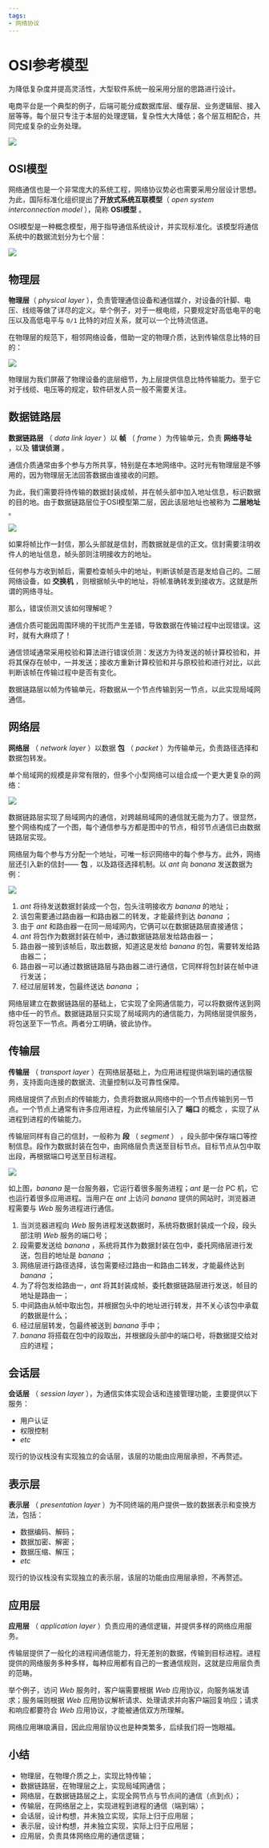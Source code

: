 ```yaml
---
tags: 
- 网络协议
---
```


# OSI参考模型

为降低复杂度并提高灵活性，大型软件系统一般采用分层的思路进行设计。

电商平台是一个典型的例子，后端可能分成数据库层、缓存层、业务逻辑层、接入层等等。每个层只专注于本层的处理逻辑，复杂性大大降低；各个层互相配合，共同完成复杂的业务处理。

![](../../附件/网络协议/np0201.png)

## OSI模型

网络通信也是一个非常庞大的系统工程，网络协议势必也需要采用分层设计思想。为此，国际标准化组织提出了**开放式系统互联模型**（ _open system interconnection model_ ），简称 **OSI模型** 。

OSI模型是一种概念模型，用于指导通信系统设计，并实现标准化。该模型将通信系统中的数据流划分为七个层：

![](../../附件/网络协议/np0202.png)

## 物理层

**物理层**（ _physical layer_ ），负责管理通信设备和通信媒介，对设备的针脚、电压、线缆等做了详尽的定义。举个例子，对于一根电缆，只要规定好高低电平的电压以及高低电平与 `0/1` 比特的对应关系，就可以一个比特流信道。

在物理层的规范下，相邻网络设备，借助一定的物理介质，达到传输信息比特的目的：

![](../../附件/网络协议/np0203.png)

物理层为我们屏蔽了物理设备的底层细节，为上层提供信息比特传输能力。至于它对于线缆、电压等的规定，软件研发人员一般不需要关注。

## 数据链路层

**数据链路层** （ _data link layer_ ）以 **帧** （ _frame_ ）为传输单元，负责 **网络寻址** ，以及 **错误侦测** 。

通信介质通常由多个参与方所共享，特别是在本地网络中。这时光有物理层是不够用的，因为物理层无法回答数据由谁接收的问题。

为此，我们需要将待传输的数据封装成帧，并在帧头部中加入地址信息，标识数据的目的地。由于数据链路层位于OSI模型第二层，因此该层地址也被称为 **二层地址** 。

![](../../附件/网络协议/np0204.png)

如果将帧比作一封信，那么头部就是信封，而数据就是信的正文。信封需要注明收件人的地址信息，帧头部则注明接收方的地址。

任何参与方收到帧后，需要检查帧头中的地址，判断该帧是否是发给自己的。二层网络设备，如 **交换机** ，则根据帧头中的地址，将帧准确转发到接收方。这就是所谓的网络寻址。

那么，错误侦测又该如何理解呢？

通信介质可能因周围环境的干扰而产生差错，导致数据在传输过程中出现错误。这时，就有大麻烦了！

通信领域通常采用校验和算法进行错误侦测：发送方为待发送的帧计算校验和，并将其保存在帧中，一并发送；接收方重新计算校验和并与原校验和进行对比，以此判断该帧在传输过程中是否有变化。

数据链路层以帧为传输单元，将数据从一个节点传输到另一节点，以此实现局域网通信。

## 网络层

**网络层** （ _network layer_ ）以数据 **包** （ _packet_ ）为传输单元，负责路径选择和数据包转发。

单个局域网的规模是非常有限的，但多个小型网络可以组合成一个更大更复杂的网络：

![](../../附件/网络协议/np0205.png)

数据链路层实现了局域网内的通信，对跨越局域网的通信就无能为力了。很显然，整个网络构成了一个图，每个通信参与方都是图中的节点，相邻节点通信已由数据链路层实现。

网络层为每个参与方分配一个地址，可唯一标识网络中的每个参与方。此外，网络层还引入新的信封—— **包** ，以及路径选择机制。以 _ant_ 向 _banana_ 发送数据为例：

![](../../附件/网络协议/np0206.png)

1. _ant_ 将待发送数据封装成一个包，包头注明接收方 _banana_ 的地址；
2. 该包需要通过路由器一和路由器二的转发，才能最终到达 _banana_ ；
3. 由于 _ant_ 和路由器一在同一局域网内，它俩可以在数据链路层直接通信；
4. _ant_ 将包作为数据封装在帧中，通过数据链路层发给路由器一；
5. 路由器一接到该帧后，取出数据，知道这是发给 _banana_ 的包，需要转发给路由器二；
6. 路由器一可以通过数据链路层与路由器二进行通信，它同样将包封装在帧中进行发送；
7. 经过层层转发，包最终送达 _banana_ ；

网络层建立在数据链路层的基础上，它实现了全网通信能力，可以将数据传送到网络中任一的节点。数据链路层只实现了局域网内的通信能力，为网络层提供服务，将包送至下一节点。两者分工明确，彼此协作。

## 传输层

**传输层** （ _transport layer_ ）在网络层基础上，为应用进程提供端到端的通信服务，支持面向连接的数据流、流量控制以及可靠性保障。

网络层提供了点到点的传输能力，负责将数据从网络中的一个节点传输到另一节点。一个节点上通常有许多应用进程，为此传输层引入了 **端口** 的概念 ，实现了从进程到进程的传输能力。

传输层同样有自己的信封，一般称为 **段** （ _segment_ ） ，段头部中保存端口等控制信息。段作为数据封装在包中，由网络层负责送至目标节点。目标节点从包中取出段，再根据端口号送至目标进程。

![](../../附件/网络协议/np0207.png)

如上图，_banana_ 是一台服务器，它运行着很多服务进程；_ant_ 是一台 PC 机，它也运行着很多应用进程。当用户在 _ant_ 上访问 _banana_ 提供的网站时，浏览器进程需要与 _Web_ 服务进程进行通信。

1. 当浏览器进程向 _Web_ 服务进程发送数据时，系统将数据封装成一个段，段头部注明 _Web_ 服务的端口号；
2. 段需要发送给 _banana_ ，系统将其作为数据封装在包中，委托网络层进行发送，包目的地址是 _banana_ ；
3. 网络层进行路径选择，该包需要经过路由一和路由二转发，才能最终达到 _banana_ ；
4. 为了将包发给路由一，_ant_ 将其封装成帧，委托数据链路层进行发送，帧目的地址是路由一；
5. 中间路由从帧中取出包，并根据包头中的地址进行转发，并不关心该包中承载的数据是什么；
6. 经过层层转发，包最终被送到 _banana_ 手中；
7. _banana_ 将搭载在包中的段取出，并根据段头部中的端口号，将数据提交给对应的进程；

## 会话层

**会话层** （ _session layer_ ），为通信实体实现会话和连接管理功能，主要提供以下服务：

- 用户认证
- 权限控制
- _etc_

现行的协议栈没有实现独立的会话层，该层的功能由应用层承担，不再赘述。

## 表示层

**表示层** （ _presentation layer_ ）为不同终端的用户提供一致的数据表示和变换方法，包括：

- 数据编码、解码；
- 数据加密、解密；
- 数据压缩、解压；
- _etc_

现行的协议栈没有实现独立的表示层，该层的功能由应用层承担，不再赘述。

## 应用层

**应用层** （ _application layer_ ）负责应用的通信逻辑，并提供多样的网络应用服务。

传输层提供了一般化的进程间通信能力，将无差别的数据，传输到目标进程。进程提供的网络服务多种多样，每种应用都有自己的一套通信规则，这就是应用层负责的范畴。

举个例子，访问 _Web_ 服务时，客户端需要根据 _Web_ 应用协议，向服务端发请求；服务端则根据 _Web_ 应用协议解析请求、处理请求并向客户端回复响应；请求和响应都要符合 _Web_ 应用协议，才能被通信双方所理解。

网络应用琳琅满目，因此应用层协议也是种类繁多，后续我们将一饱眼福。

## 小结

- 物理层，在物理介质之上，实现比特传输；
- 数据链路层，在物理层之上，实现局域网通信；
- 网络层，在数据链路层之上，实现全网节点与节点间的通信（点到点）；
- 传输层，在网络层之上，实现进程到进程的通信（端到端）；
- 会话层，设计构想，并未独立实现，实际上归于应用层；
- 表示层，设计构想，并未独立实现，实际上归于应用层；
- 应用层，负责具体网络应用的通信逻辑；
